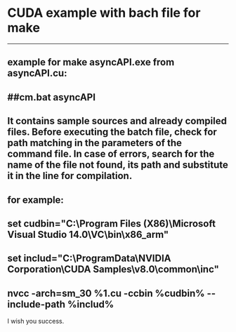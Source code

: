 # CUDA example with bach file for make
---

example for make asyncAPI.exe from asyncAPI.cu:
---

##cm.bat asyncAPI
---

It contains sample sources and already compiled files.
Before executing the batch file, check for path matching 
in the parameters of the command file. In case of errors, 
search for the name of the file not found, its path and 
substitute it in the line for compilation.
---

for example:
---

set cudbin="C:\Program Files (X86)\Microsoft Visual Studio 14.0\VC\bin\x86_arm"
---

set includ="C:\ProgramData\NVIDIA Corporation\CUDA Samples\v8.0\common\inc"
---

nvcc -arch=sm_30 %1.cu -ccbin %cudbin% --include-path %includ%
---

I wish you success.




